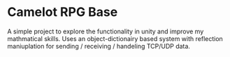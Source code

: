 # Camelot RPG Base

A simple project to explore the functionality in unity and improve my mathmatical skills. 
Uses an object-dictionairy based system with reflection maniuplation for sending / receiving / handeling TCP/UDP data.
